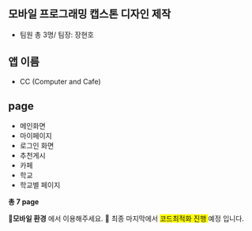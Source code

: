 
## 모바일 프로그래밍 캡스톤 디자인 제작
- 팀원 총 3명/ 팀장: 장현호

## 앱 이름
- CC (Computer and Cafe)

## page
- 메인화면
- 마이페이지
- 로그인 화면
- 추천게시
- 카페
- 학교
- 학교별 페이지

__총 7 page__


📌__모바일 환경__ 에서 이용해주세요.
📌 최종 마지막에서 <span style="background:yellow">코드최적화 진행 </span> 예정 입니다.